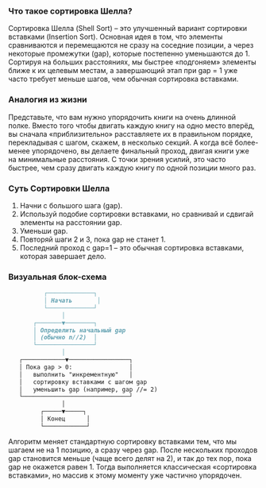 ### Что такое сортировка Шелла?

Сортировка Шелла (Shell Sort) – это улучшенный вариант сортировки вставками (Insertion Sort). Основная идея в том, что элементы сравниваются и перемещаются не сразу на соседние позиции, а через некоторые промежутки (gap), которые постепенно уменьшаются до 1. Сортируя на больших расстояниях, мы быстрее «подгоняем» элементы ближе к их целевым местам, а завершающий этап при gap = 1 уже часто требует меньше шагов, чем обычная сортировка вставками.

### Аналогия из жизни

Представьте, что вам нужно упорядочить книги на очень длинной полке. Вместо того чтобы двигать каждую книгу на одно место вперёд, вы сначала «приблизительно» расставляете их в правильном порядке, перекладывая с шагом, скажем, в несколько секций. А когда всё более-менее упорядочено, вы делаете финальный проход, двигая книги уже на минимальные расстояния. С точки зрения усилий, это часто быстрее, чем сразу двигать каждую книгу по одной позиции много раз.

### Суть Сортировки Шелла
1. Начни с большого шага (gap).
2. Используй подобие сортировки вставками, но сравнивай и сдвигай элементы на расстоянии gap.
3. Уменьши gap.
4. Повторяй шаги 2 и 3, пока gap не станет 1.
5. Последний проход с gap=1 – это обычная сортировка вставками, которая завершает дело.

### Визуальная блок-схема

```md
          ┌─────────────┐
          │ Начать       │
          └─────────────┘
               │
       ┌───────▼────────┐
       │ Определить начальный gap
       │ (обычно n//2)  │
       └────────────────┘
               │
   ┌────────────▼─────────────────┐
   │ Пока gap > 0:                │
   │   выполнить "инкрементную"   │
   │   сортировку вставками с шагом gap
   │   уменьшить gap (например, gap //= 2)
   └──────────────────────────────┘
               │
         ┌─────▼─────┐
         │ Конец      │
         └────────────┘
```

Алгоритм меняет стандартную сортировку вставками тем, что мы шагаем не на 1 позицию, а сразу через gap. После нескольких проходов gap становится меньше (чаще всего делят на 2), и так до тех пор, пока gap не окажется равен 1. Тогда выполняется классическая «сортировка вставками», но массив к этому моменту уже частично упорядочен.

